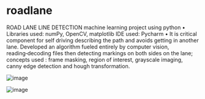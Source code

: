 # roadlane
ROAD LANE LINE DETECTION
machine learning project using python
• Libraries used: numPy, OpenCV, matplotlib IDE used: Pycharm
• It is critical component for self driving describing the path and avoids
getting in another lane. Developed an algorithm fueled entirely by
computer vision, reading‑decoding files then detecting markings on both
sides on the lane; concepts used : frame masking, region of interest,
grayscale imaging, canny edge detection and hough transformation.

![image](https://user-images.githubusercontent.com/57340784/206966352-b78ed02b-8185-4320-a74d-4e7f269d4e9f.png)

![image](https://user-images.githubusercontent.com/57340784/205434216-d103889b-d101-494e-b99a-605eb472693b.png)
